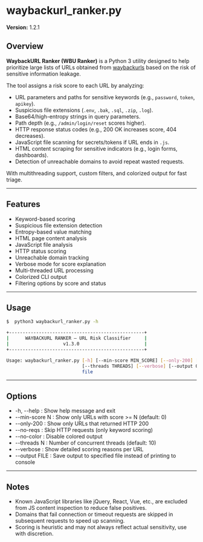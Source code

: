 # waybackurl_ranker.py

**Version:** 1.2.1

## Overview

**WaybackURL Ranker (WBU Ranker)** is a Python 3 utility designed to help prioritize large lists of URLs obtained from [waybackurls](https://github.com/tomnomnom/waybackurls) based on the risk of sensitive information leakage.

The tool assigns a risk score to each URL by analyzing:

- URL parameters and paths for sensitive keywords (e.g., `password`, `token`, `apikey`).
- Suspicious file extensions (`.env`, `.bak`, `.sql`, `.zip`, `.log`).
- Base64/high-entropy strings in query parameters.
- Path depth (e.g., `/admin/login/reset` scores higher).
- HTTP response status codes (e.g., 200 OK increases score, 404 decreases).
- JavaScript file scanning for secrets/tokens if URL ends in `.js`.
- HTML content scraping for sensitive indicators (e.g., login forms, dashboards).
- Detection of unreachable domains to avoid repeat wasted requests.

With multithreading support, custom filters, and colorized output for fast triage.

---

## Features

- Keyword-based scoring
- Suspicious file extension detection
- Entropy-based value matching
- HTML page content analysis
- JavaScript file analysis
- HTTP status scoring
- Unreachable domain tracking
- Verbose mode for score explanation
- Multi-threaded URL processing
- Colorized CLI output
- Filtering options by score and status

---

## Usage

```bash
$  python3 waybackurl_ranker.py -h                                     

+--------------------------------------------------+
|      WAYBACKURL RANKER — URL Risk Classifier     |
|                    v1.3.0                        |
+--------------------------------------------------+

Usage: waybackurl_ranker.py [-h] [--min-score MIN_SCORE] [--only-200] [--no-reqs] [--no-color]
                            [--threads THREADS] [--verbose] [--output OUTPUT]
                            file
```

---

## Options

- -h, --help : Show help message and exit
- --min-score N : Show only URLs with score >= N (default: 0)
- --only-200 : Show only URLs that returned HTTP 200
- --no-reqs : Skip HTTP requests (only keyword scoring)
- --no-color : Disable colored output
- --threads N : Number of concurrent threads (default: 10)
- --verbose : Show detailed scoring reasons per URL
- --output FILE : Save output to specified file instead of printing to console

--- 

## Notes

- Known JavaScript libraries like jQuery, React, Vue, etc., are excluded from JS content inspection to reduce false positives.
- Domains that fail connection or timeout requests are skipped in subsequent requests to speed up scanning.
- Scoring is heuristic and may not always reflect actual sensitivity, use with discretion.

